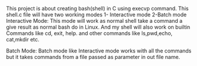 This project is about creating bash(shell) in C using execvp command.
This shell.c file will have two working modes
1- Interactive mode
2-Batch mode
Interactive Mode:
                This mode will work as normal shell take a command a give result as normal bash do in Linux. And my shell will also work on builtin Commands like 
                cd, exit, help. and other commands like ls,pwd,echo, cat,mkdir etc.
              
Batch Mode:
          Batch mode like Interactive mode works with all the commands but it takes commands from a file passed as parameter in out file name.
